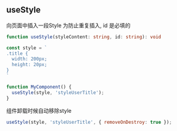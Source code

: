## useStyle

向页面中插入一段Style
为防止重复插入, id 是必填的

```typescript
function useStyle(styleContent: string, id: string): void
```

```javascript
const style = `
.title {
  width: 200px;
  height: 20px;
}
`

function MyComponent() {
  useStyle(style, 'styleUserTitle'); 
}
```

组件卸载时候自动移除style

```javascript
useStyle(style, 'styleUserTitle', { removeOnDestroy: true });
```
